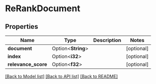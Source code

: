 # ReRankDocument

## Properties

Name | Type | Description | Notes
------------ | ------------- | ------------- | -------------
**document** | Option<**String**> |  | [optional]
**index** | Option<**i32**> |  | [optional]
**relevance_score** | Option<**f32**> |  | [optional]

[[Back to Model list]](../README.md#documentation-for-models) [[Back to API list]](../README.md#documentation-for-api-endpoints) [[Back to README]](../README.md)


